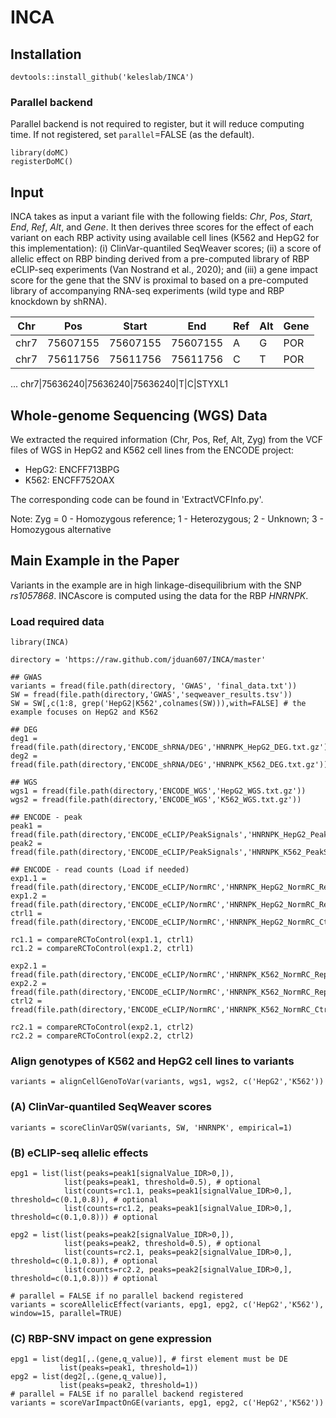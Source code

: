 # INCA

## Installation

```{r}
devtools::install_github('keleslab/INCA')
```

### Parallel backend

Parallel backend is not required to register, but it will reduce computing time. If not registered, set `parallel`=FALSE (as the default).

```{r}
library(doMC)
registerDoMC()
```

## Input

INCA takes as input a variant file with the following fields: _Chr_, _Pos_, _Start_, _End_, _Ref_, _Alt_, and _Gene_. It then derives three scores for the effect of each variant on each RBP activity using available cell lines (K562 and HepG2 for this implementation): (i) ClinVar-quantiled SeqWeaver scores; (ii) a score of allelic effect on RBP binding derived from a pre-computed library of RBP eCLIP-seq experiments (Van Nostrand et al., 2020); and (iii) a gene impact score for the gene that the SNV is proximal to based on a pre-computed library of accompanying RNA-seq experiments (wild type and RBP knockdown by shRNA).

Chr|Pos|Start|End|Ref|Alt|Gene
---|---|---|---|---|---|---
chr7|75607155|75607155|75607155|A|G|POR
chr7|75611756|75611756|75611756|C|T|POR
...
chr7|75636240|75636240|75636240|T|C|STYXL1


## Whole-genome Sequencing (WGS) Data

We extracted  the required information (Chr, Pos, Ref, Alt, Zyg) from the VCF files of WGS in HepG2 and K562 cell lines from the ENCODE project:
  + HepG2: ENCFF713BPG
  + K562: ENCFF752OAX
    
The corresponding code can be found in 'ExtractVCFInfo.py'.

Note: Zyg = 0 - Homozygous reference; 1 - Heterozygous; 2 - Unknown; 3 - Homozygous alternative

## Main Example in the Paper

Variants in the example are in high linkage-disequilibrium with the SNP _rs1057868_. INCAscore is computed using the data for the RBP _HNRNPK_.

### Load required data

```{r}
library(INCA)

directory = 'https://raw.github.com/jduan607/INCA/master'

## GWAS
variants = fread(file.path(directory, 'GWAS', 'final_data.txt'))
SW = fread(file.path(directory,'GWAS','seqweaver_results.tsv'))
SW = SW[,c(1:8, grep('HepG2|K562',colnames(SW))),with=FALSE] # the example focuses on HepG2 and K562

## DEG
deg1 = fread(file.path(directory,'ENCODE_shRNA/DEG','HNRNPK_HepG2_DEG.txt.gz'))
deg2 = fread(file.path(directory,'ENCODE_shRNA/DEG','HNRNPK_K562_DEG.txt.gz'))

## WGS
wgs1 = fread(file.path(directory,'ENCODE_WGS','HepG2_WGS.txt.gz'))
wgs2 = fread(file.path(directory,'ENCODE_WGS','K562_WGS.txt.gz'))

## ENCODE - peak
peak1 = fread(file.path(directory,'ENCODE_eCLIP/PeakSignals','HNRNPK_HepG2_PeakSignals.txt.gz'))
peak2 = fread(file.path(directory,'ENCODE_eCLIP/PeakSignals','HNRNPK_K562_PeakSignals.txt.gz'))

## ENCODE - read counts (Load if needed)
exp1.1 = fread(file.path(directory,'ENCODE_eCLIP/NormRC','HNRNPK_HepG2_NormRC_Rep1.txt.gz')) 
exp1.2 = fread(file.path(directory,'ENCODE_eCLIP/NormRC','HNRNPK_HepG2_NormRC_Rep2.txt.gz')) 
ctrl1 = fread(file.path(directory,'ENCODE_eCLIP/NormRC','HNRNPK_HepG2_NormRC_Ctrl.txt.gz'))

rc1.1 = compareRCToControl(exp1.1, ctrl1)
rc1.2 = compareRCToControl(exp1.2, ctrl1)

exp2.1 = fread(file.path(directory,'ENCODE_eCLIP/NormRC','HNRNPK_K562_NormRC_Rep1.txt.gz')) 
exp2.2 = fread(file.path(directory,'ENCODE_eCLIP/NormRC','HNRNPK_K562_NormRC_Rep2.txt.gz')) 
ctrl2 = fread(file.path(directory,'ENCODE_eCLIP/NormRC','HNRNPK_K562_NormRC_Ctrl.txt.gz'))

rc2.1 = compareRCToControl(exp2.1, ctrl2)
rc2.2 = compareRCToControl(exp2.2, ctrl2)
```

### Align genotypes of K562 and HepG2 cell lines to variants

```{r}
variants = alignCellGenoToVar(variants, wgs1, wgs2, c('HepG2','K562'))
```

### (A) ClinVar-quantiled SeqWeaver scores

```{r}
variants = scoreClinVarQSW(variants, SW, 'HNRNPK', empirical=1)
```

### (B) eCLIP-seq allelic effects

```{r}
epg1 = list(list(peaks=peak1[signalValue_IDR>0,]),
            list(peaks=peak1, threshold=0.5), # optional
            list(counts=rc1.1, peaks=peak1[signalValue_IDR>0,], threshold=c(0.1,0.8)), # optional
            list(counts=rc1.2, peaks=peak1[signalValue_IDR>0,], threshold=c(0.1,0.8))) # optional
            
epg2 = list(list(peaks=peak2[signalValue_IDR>0,]),
            list(peaks=peak2, threshold=0.5), # optional
            list(counts=rc2.1, peaks=peak2[signalValue_IDR>0,], threshold=c(0.1,0.8)), # optional
            list(counts=rc2.2, peaks=peak2[signalValue_IDR>0,], threshold=c(0.1,0.8))) # optional

# parallel = FALSE if no parallel backend registered
variants = scoreAllelicEffect(variants, epg1, epg2, c('HepG2','K562'), window=15, parallel=TRUE)
```

### (C) RBP-SNV impact on gene expression

```{r}
epg1 = list(deg1[,.(gene,q_value)], # first element must be DE
           list(peaks=peak1, threshold=1)) 
epg2 = list(deg2[,.(gene,q_value)], 
           list(peaks=peak2, threshold=1))
# parallel = FALSE if no parallel backend registered
variants = scoreVarImpactOnGE(variants, epg1, epg2, c('HepG2','K562'))
```
